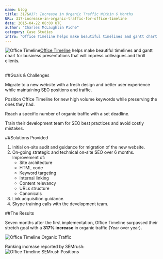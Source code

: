 ```yaml
---
name: blog
title: 317&#37; Increase in Organic Traffic Within 6 Months
URL: 317-increase-in-organic-traffic-for-office-timeline
date: 2015-04-22 00:00 UTC
author: "Charles McLaughlin Piché"
category: Case Studies
intro: "Office Timeline helps make beautiful timelines and gantt chart for business presentations that will impress colleagues and thrill clients."
---
```


<img src="/images/blog/office-timeline.jpg" alt="Office Timeline" class="wrapleft">[Office Timeline](https://www.officetimeline.com/) helps make beautiful timelines and gantt chart for business presentations that will impress colleagues and thrill clients.
<br /><br />

##Goals & Challenges

Migrate to a new website with a fresh design and better user experience while maintaining SEO positions and traffic.

Position Office Timeline for new high volume keywords while preserving the ones they had.

Reach a specific number of organic traffic with a set deadline.

Train their development team for SEO best practices and avoid costly mistakes.

##Solutions Provided
1. Initial on-site audit and guidance for migration of the new website.
2. On-going strategic and technical on-site SEO over 6 months.
    Improvement of:
    * Site architecture
    * HTML code
    * Keyword targeting
    * Internal linking
    * Content relevancy
    * URLs structure
    * Canonicals
3. Link acquisition guidance.
4. Skype training calls with the development team.

##The Results

Seven months after the first implementation, Office Timeline surpassed their stretch goal with a **317% increase** in organic traffic (Year over year).

![Office Timeline Organic Traffic](/images/blog/office-timeline-ga_590x209.jpg)

Ranking increase reported by SEMrush:
![Office Timeline SEMrush Positions](/images/blog/office-timeline-semrush_590x201.jpg)